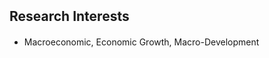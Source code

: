 <h2 id="interests" style="margin: 2px 0px 20px;">Research Interests</h2>
<ul style="margin:0 0 15px;">
  <li><autocolor>Macroeconomic, Economic Growth, Macro-Development</autocolor></li>
</ul>

